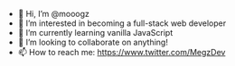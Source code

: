 - 👋 Hi, I’m @mooogz
- 👀 I’m interested in becoming a full-stack web developer
- 🌱 I’m currently learning vanilla JavaScript
- 💞️ I’m looking to collaborate on anything!
- 📫 How to reach me: https://www.twitter.com/MegzDev

<!---
mooogz/mooogz is a ✨ special ✨ repository because its `README.md` (this file) appears on your GitHub profile.
You can click the Preview link to take a look at your changes.
--->
